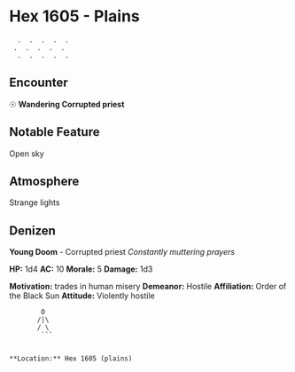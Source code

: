# Hex 1605 - Plains
```
  .  .  .  .  .
 .  .  .  .  .
  .  .  .  .  .
```

## Encounter

☉ **Wandering Corrupted priest**

## Notable Feature

Open sky

## Atmosphere

Strange lights

## Denizen

**Young Doom** - Corrupted priest
*Constantly muttering prayers*

**HP:** 1d4 **AC:** 10 **Morale:** 5
**Damage:** 1d3

**Motivation:** trades in human misery
**Demeanor:** Hostile
**Affiliation:** Order of the Black Sun
**Attitude:** Violently hostile

```
        O
       /|\
       / \
        ```


**Location:** Hex 1605 (plains)
